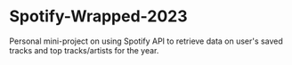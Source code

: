 # Spotify-Wrapped-2023
Personal mini-project on using Spotify API to retrieve data on user's saved tracks and top tracks/artists for the year.
